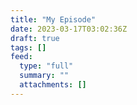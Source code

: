 ```yaml
---
title: "My Episode"
date: 2023-03-17T03:02:36Z
draft: true
tags: []
feed:
  type: "full"
  summary: ""
  attachments: []
---
```


